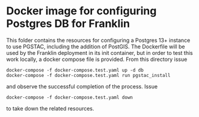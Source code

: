 # Docker image for configuring Postgres DB for Franklin

This folder contains the resources for configuring a Postgres 13+ instance to use PGSTAC, including the addition of PostGIS.  The Dockerfile will be used by the Franklin deployment in its init container, but in order to test this work locally, a docker compose file is provided.  From this directory issue
```
docker-compose -f docker-compose.test.yaml up -d db
docker-compose -f docker-compose.test.yaml run pgstac_install
```
and observe the successful completion of the process.  Issue
```
docker-compose -f docker-compose.test.yaml down
```
to take down the related resources.
